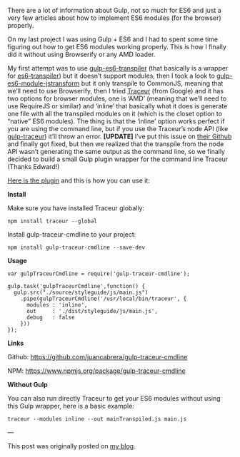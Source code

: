<!--
layout: post
title: Using ES6 modules in the browser with Gulp
date: 2014-12-02T17:14:37.232Z
comments: true
published: true
keywords: JavaScript, ES6, modules, Traceur, Gulp
description: How to use ES6 modules in the browser using Traceur and Gulp
categories: modules, tutorial
authorName: Juan Cabrera
authorLink: http://juan.me
-->
There are a lot of information about Gulp, not so much for ES6 and just a very few articles about how to implement ES6 modules (for the browser) properly. 

On my last project I was using Gulp + ES6 and I had to spent some time figuring out how to get ES6 modules working properly. This is how I finally did it without using Browserify or any AMD loader.

My first attempt was to use [gulp-es6-transpiler](https://www.npmjs.org/package/gulp-es6-transpiler) (that basically is a wrapper for [es6-transpiler](https://www.npmjs.org/package/es6-transpiler)) but it doesn’t support modules, then I took a look to [gulp-es6-module-jstransform](https://www.npmjs.org/package/gulp-es6-module-jstransform) but it only transpile to CommonJS, meaning that we’ll need to use Browserify, then I tried [Traceur](https://github.com/google/traceur-compiler) (from Google) and it has two options for browser modules, one is ‘AMD’ (meaning that we’ll need to use RequireJS or similar) and ‘inline’ that basically what it does is generate one file with all the transpiled modules on it (which is the closet option to “native” ES6 modules).
The thing is that the ‘inline’ option works perfect if you are using the command line, but if you use the Traceur’s node API (like [gulp-traceur](https://www.npmjs.org/package/gulp-traceur)) it’ll throw an error. **[UPDATE]** I’ve put this issue on [their Github](https://github.com/google/traceur-compiler/issues/1282) and finally got fixed, but then we realized that the transpile from the node API wasn’t generating the same output as the command line, so we finally decided to build a small Gulp plugin wrapper for the command line Traceur (Thanks Edward!)

[Here is the plugin](https://www.npmjs.org/package/gulp-traceur-cmdline) and this is how you can use it:

**Install**

Make sure you have installed Traceur globally:
```
npm install traceur --global
```
Install gulp-traceur-cmdline to your project:
```
npm install gulp-traceur-cmdline --save-dev
```
**Usage**
```
var gulpTraceurCmdline = require('gulp-traceur-cmdline');

gulp.task('gulpTraceurCmdline',function() {
  gulp.src("./source/styleguide/js/main.js")
    .pipe(gulpTraceurCmdline('/usr/local/bin/traceur', {
      modules : 'inline',
      out     : './dist/styleguide/js/main.js',
      debug   : false
    }))
}); 
```
**Links**


Github: https://github.com/juancabrera/gulp-traceur-cmdline

NPM: https://www.npmjs.org/package/gulp-traceur-cmdline

**Without Gulp**

You can also run directly Traceur to get your ES6 modules without using this Gulp wrapper, here is a basic example:
```
traceur --modules inline --out mainTranspiled.js main.js
```
—

This post was originally posted on [my blog](http://code.juan.me/using-es6-modules-in-the-browser/).